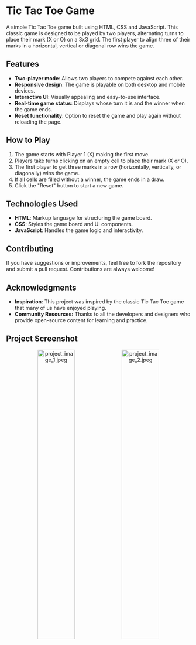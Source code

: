 # Tic Tac Toe Game

A simple Tic Tac Toe game built using HTML, CSS and JavaScript. This classic game is designed to be played by two players, alternating turns to place their mark (X or O) on a 3x3 grid. The first player to align three of their marks in a horizontal, vertical or diagonal row wins the game.

## Features

- **Two-player mode**: Allows two players to compete against each other.
- **Responsive design**: The game is playable on both desktop and mobile devices.
- **Interactive UI**: Visually appealing and easy-to-use interface.
- **Real-time game status**: Displays whose turn it is and the winner when the game ends.
- **Reset functionality**: Option to reset the game and play again without reloading the page.

## How to Play

1. The game starts with Player 1 (X) making the first move.
2. Players take turns clicking on an empty cell to place their mark (X or O).
3. The first player to get three marks in a row (horizontally, vertically, or diagonally) wins the game.
4. If all cells are filled without a winner, the game ends in a draw.
5. Click the "Reset" button to start a new game.

## Technologies Used

- **HTML**: Markup language for structuring the game board.
- **CSS**: Styles the game board and UI components.
- **JavaScript**: Handles the game logic and interactivity.

## Contributing

If you have suggestions or improvements, feel free to fork the repository and submit a pull request. Contributions are always welcome!

## Acknowledgments

- **Inspiration**: This project was inspired by the classic Tic Tac Toe game that many of us have enjoyed playing.
- **Community Resources:** Thanks to all the developers and designers who provide open-source content for learning and practice.

## Project Screenshot

<p align="center">
  <img src="path/to/your/image1.png" alt="project_image_1.jpeg" width="45%">
  <img src="path/to/your/image2.png" alt="project_image_2.jpeg" width="45%">
</p>

